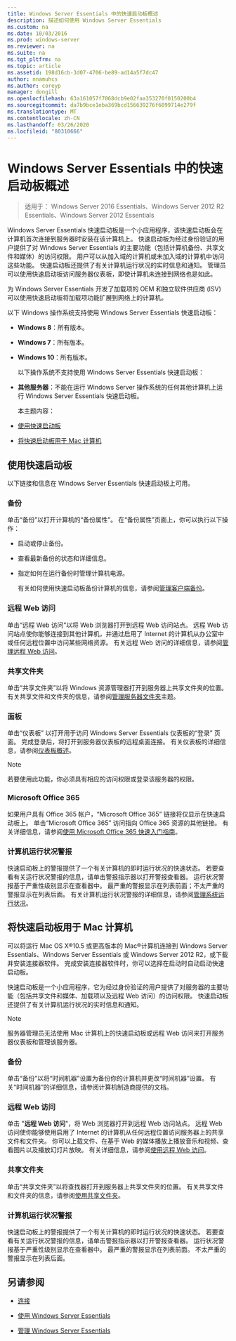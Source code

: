 ```yaml
---
title: Windows Server Essentials 中的快速启动板概述
description: 描述如何使用 Windows Server Essentials
ms.custom: na
ms.date: 10/03/2016
ms.prod: windows-server
ms.reviewer: na
ms.suite: na
ms.tgt_pltfrm: na
ms.topic: article
ms.assetid: 198d16cb-3d07-4706-be89-ad14a5f7dc47
author: nnamuhcs
ms.author: coreyp
manager: dongill
ms.openlocfilehash: 63a161057f7068dcb9e02faa353270f0150200b4
ms.sourcegitcommit: da7b9bce1eba369bcd156639276f6899714e279f
ms.translationtype: MT
ms.contentlocale: zh-CN
ms.lasthandoff: 03/26/2020
ms.locfileid: "80310666"
---
```

# <a name="overview-of-the-launchpad-in-windows-server-essentials"></a>Windows Server Essentials 中的快速启动板概述

>适用于： Windows Server 2016 Essentials、Windows Server 2012 R2 Essentials、Windows Server 2012 Essentials

Windows Server Essentials 快速启动板是一个小应用程序，该快速启动板会在计算机首次连接到服务器时安装在该计算机上。 快速启动板为经过身份验证的用户提供了对 Windows Server Essentials 的主要功能（包括计算机备份、共享文件和媒体）的访问权限。 用户可以从加入域的计算机或未加入域的计算机中访问这些功能。 快速启动板还提供了有关计算机运行状况的实时信息和通知。 管理员可以使用快速启动板访问服务器仪表板，即使计算机未连接到网络也是如此。  
  
 为 Windows Server Essentials 开发了加载项的 OEM 和独立软件供应商 (ISV) 可以使用快速启动板将加载项功能扩展到网络上的计算机。  
  
 以下 Windows 操作系统支持使用 Windows Server Essentials 快速启动板：  
  
- **Windows 8**：所有版本。  
  
- **Windows 7**：所有版本。  
- **Windows 10**：所有版本。 
  
  以下操作系统不支持使用 Windows Server Essentials 快速启动板：  
  
- **其他服务器**：不能在运行 Windows Server 操作系统的任何其他计算机上运行 Windows Server Essentials 快速启动板。  
  
  本主题内容：  
  
- [使用快速启动板](Overview-of-the-Launchpad-in-Windows-Server-Essentials.md#BKMK_Launchpad)  
  
- [将快速启动板用于 Mac 计算机](Overview-of-the-Launchpad-in-Windows-Server-Essentials.md#BKMK_Mac)  
  
##  <a name="use-the-launchpad"></a><a name="BKMK_Launchpad"></a>使用快速启动板  
 以下链接和信息在 Windows Server Essentials 快速启动板上可用。  
  
### <a name="backup"></a>备份  
 单击“备份”以打开计算机的“备份属性”。 在“备份属性”页面上，你可以执行以下操作：  
  
- 启动或停止备份。  
  
- 查看最新备份的状态和详细信息。  
  
- 指定如何在运行备份时管理计算机电源。  
  
  有关如何使用快速启动板备份计算机的信息，请参阅[管理客户端备份](Manage-Client-Computer-Backup-in-Windows-Server-Essentials.md)。  
  
### <a name="remote-web-access"></a>远程 Web 访问  
 单击“远程 Web 访问”以将 Web 浏览器打开到远程 Web 访问站点。 远程 Web 访问站点使你能够连接到其他计算机，并通过启用了 Internet 的计算机从办公室中或任何远程位置中访问某些网络资源。 有关远程 Web 访问的详细信息，请参阅[管理远程 Web 访问](Manage-Remote-Web-Access-in-Windows-Server-Essentials.md)。  
  
### <a name="shared-folders"></a>共享文件夹  
 单击“共享文件夹”以将 Windows 资源管理器打开到服务器上共享文件夹的位置。 有关共享文件和文件夹的信息，请参阅[管理服务器文件夹](Manage-Server-Folders-in-Windows-Server-Essentials.md)主题。  
  
### <a name="dashboard"></a>面板  
 单击“仪表板” 以打开用于访问 Windows Server Essentials 仪表板的“登录” 页面。 完成登录后，将打开到服务器仪表板的远程桌面连接。 有关仪表板的详细信息，请参阅[仪表板概述](Overview-of-the-Dashboard-in-Windows-Server-Essentials.md)。  
  
> [!NOTE]
>  若要使用此功能，你必须具有相应的访问权限或登录该服务器的权限。  
  
### <a name="microsoft-office-365"></a>Microsoft Office 365  
 如果用户具有 Office 365 帐户，“Microsoft Office 365” 链接将仅显示在快速启动板上。 单击“Microsoft Office 365” 访问指向 Office 365 资源的其他链接。 有关详细信息，请参阅[使用 Microsoft Office 365 快速入门指南](../use/Quick-Start-Guide-to-Using-Microsoft-Office-365-with-Windows-Server-Essentials.md)。  
  
### <a name="computer-health-alerts"></a>计算机运行状况警报  
 快速启动板上的警报提供了一个有关计算机的即时运行状况的快速状态。 若要查看有关运行状况警报的信息，请单击警报指示器以打开警报查看器。 运行状况警报基于严重性级别显示在查看器中。 最严重的警报显示在列表前面；不太严重的警报显示在列表后面。 有关计算机运行状况警报的详细信息，请参阅[管理系统运行状况](Manage-System-Health-in-Windows-Server-Essentials.md)。  
  
##  <a name="use-the-launchpad-with-a-mac-computer"></a><a name="BKMK_Mac"></a>将快速启动板用于 Mac 计算机  
 可以将运行 Mac OS X®10.5 或更高版本的 Mac®计算机连接到 Windows Server Essentials、Windows Server Essentials 或 Windows Server 2012 R2，或下载并安装连接器软件。 完成安装连接器软件时，你可以选择在启动时自动启动快速启动板。  
  
 快速启动板是一个小应用程序，它为经过身份验证的用户提供了对服务器的主要功能（包括共享文件和媒体、加载项以及远程 Web 访问）的访问权限。 快速启动板还提供了有关计算机运行状况的实时信息和通知。  
  
> [!NOTE]
>  服务器管理员无法使用 Mac 计算机上的快速启动板或远程 Web 访问来打开服务器仪表板和管理该服务器。  
  
### <a name="backup"></a>备份  
 单击“备份”以将“时间机器”设置为备份你的计算机并更改“时间机器”设置。 有关“时间机器”的详细信息，请参阅计算机制造商提供的文档。  
  
### <a name="remote-web-access"></a>远程 Web 访问  
 单击 "**远程 Web 访问**"，将 Web 浏览器打开到远程 Web 访问站点。 远程 Web 访问使你能够使用启用了 Internet 的计算机从任何远程位置访问服务器上的共享文件和文件夹。 你可以上载文件、在基于 Web 的媒体播放上播放音乐和视频、查看图片以及播放幻灯片放映。 有关详细信息，请参阅[使用远程 Web 访问](../use/Use-Remote-Web-Access-in-Windows-Server-Essentials.md)。  
  
### <a name="shared-folders"></a>共享文件夹  
 单击“共享文件夹”以将查找器打开到服务器上共享文件夹的位置。 有关共享文件和文件夹的信息，请参阅[使用共享文件夹](../use/Use-Shared-Folders-in-Windows-Server-Essentials.md)。  
  
### <a name="computer-health-alerts"></a>计算机运行状况警报  
 快速启动板上的警报提供了一个有关计算机的即时运行状况的快速状态。 若要查看有关运行状况警报的信息，请单击警报指示器以打开警报查看器。 运行状况警报基于严重性级别显示在查看器中。 最严重的警报显示在列表前面。 不太严重的警报显示在列表后面。  
  
## <a name="see-also"></a>另请参阅  
  
-   [连接](../use/Get-Connected-in-Windows-Server-Essentials.md)  
  
-   [使用 Windows Server Essentials](../use/Use-Windows-Server-Essentials.md)  
  
-   [管理 Windows Server Essentials](Manage-Windows-Server-Essentials.md)
